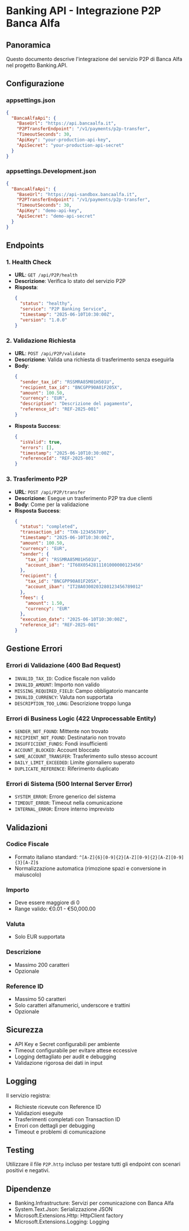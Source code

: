 # Banking API - Integrazione P2P Banca Alfa

## Panoramica

Questo documento descrive l'integrazione del servizio P2P di Banca Alfa nel progetto Banking.API.

## Configurazione

### appsettings.json

```json
{
  "BancaAlfaApi": {
    "BaseUrl": "https://api.bancaalfa.it",
    "P2PTransferEndpoint": "/v1/payments/p2p-transfer",
    "TimeoutSeconds": 30,
    "ApiKey": "your-production-api-key",
    "ApiSecret": "your-production-api-secret"
  }
}
```

### appsettings.Development.json

```json
{
  "BancaAlfaApi": {
    "BaseUrl": "https://api-sandbox.bancaalfa.it",
    "P2PTransferEndpoint": "/v1/payments/p2p-transfer",
    "TimeoutSeconds": 30,
    "ApiKey": "demo-api-key",
    "ApiSecret": "demo-api-secret"
  }
}
```

## Endpoints

### 1. Health Check
- **URL**: `GET /api/P2P/health`
- **Descrizione**: Verifica lo stato del servizio P2P
- **Risposta**: 
  ```json
  {
    "status": "healthy",
    "service": "P2P Banking Service",
    "timestamp": "2025-06-10T10:30:00Z",
    "version": "1.0.0"
  }
  ```

### 2. Validazione Richiesta
- **URL**: `POST /api/P2P/validate`
- **Descrizione**: Valida una richiesta di trasferimento senza eseguirla
- **Body**:
  ```json
  {
    "sender_tax_id": "RSSMRA85M01H501U",
    "recipient_tax_id": "BNCGPP90A01F205X",
    "amount": 100.50,
    "currency": "EUR",
    "description": "Descrizione del pagamento",
    "reference_id": "REF-2025-001"
  }
  ```
- **Risposta Success**:
  ```json
  {
    "isValid": true,
    "errors": [],
    "timestamp": "2025-06-10T10:30:00Z",
    "referenceId": "REF-2025-001"
  }
  ```

### 3. Trasferimento P2P
- **URL**: `POST /api/P2P/transfer`
- **Descrizione**: Esegue un trasferimento P2P tra due clienti
- **Body**: Come per la validazione
- **Risposta Success**:
  ```json
  {
    "status": "completed",
    "transaction_id": "TXN-123456789",
    "timestamp": "2025-06-10T10:30:00Z",
    "amount": 100.50,
    "currency": "EUR",
    "sender": {
      "tax_id": "RSSMRA85M01H501U",
      "account_iban": "IT60X0542811101000000123456"
    },
    "recipient": {
      "tax_id": "BNCGPP90A01F205X",
      "account_iban": "IT28A0300203280123456789012"
    },
    "fees": {
      "amount": 1.50,
      "currency": "EUR"
    },
    "execution_date": "2025-06-10T10:30:00Z",
    "reference_id": "REF-2025-001"
  }
  ```

## Gestione Errori

### Errori di Validazione (400 Bad Request)
- `INVALID_TAX_ID`: Codice fiscale non valido
- `INVALID_AMOUNT`: Importo non valido
- `MISSING_REQUIRED_FIELD`: Campo obbligatorio mancante
- `INVALID_CURRENCY`: Valuta non supportata
- `DESCRIPTION_TOO_LONG`: Descrizione troppo lunga

### Errori di Business Logic (422 Unprocessable Entity)
- `SENDER_NOT_FOUND`: Mittente non trovato
- `RECIPIENT_NOT_FOUND`: Destinatario non trovato
- `INSUFFICIENT_FUNDS`: Fondi insufficienti
- `ACCOUNT_BLOCKED`: Account bloccato
- `SAME_ACCOUNT_TRANSFER`: Trasferimento sullo stesso account
- `DAILY_LIMIT_EXCEEDED`: Limite giornaliero superato
- `DUPLICATE_REFERENCE`: Riferimento duplicato

### Errori di Sistema (500 Internal Server Error)
- `SYSTEM_ERROR`: Errore generico del sistema
- `TIMEOUT_ERROR`: Timeout nella comunicazione
- `INTERNAL_ERROR`: Errore interno imprevisto

## Validazioni

### Codice Fiscale
- Formato italiano standard: `^[A-Z]{6}[0-9]{2}[A-Z][0-9]{2}[A-Z][0-9]{3}[A-Z]$`
- Normalizzazione automatica (rimozione spazi e conversione in maiuscolo)

### Importo
- Deve essere maggiore di 0
- Range valido: €0.01 - €50,000.00

### Valuta
- Solo EUR supportata

### Descrizione
- Massimo 200 caratteri
- Opzionale

### Reference ID
- Massimo 50 caratteri
- Solo caratteri alfanumerici, underscore e trattini
- Opzionale

## Sicurezza

- API Key e Secret configurabili per ambiente
- Timeout configurabile per evitare attese eccessive
- Logging dettagliato per audit e debugging
- Validazione rigorosa dei dati in input

## Logging

Il servizio registra:
- Richieste ricevute con Reference ID
- Validazioni eseguite
- Trasferimenti completati con Transaction ID
- Errori con dettagli per debugging
- Timeout e problemi di comunicazione

## Testing

Utilizzare il file `P2P.http` incluso per testare tutti gli endpoint con scenari positivi e negativi.

## Dipendenze

- Banking.Infrastructure: Servizi per comunicazione con Banca Alfa
- System.Text.Json: Serializzazione JSON
- Microsoft.Extensions.Http: HttpClient factory
- Microsoft.Extensions.Logging: Logging

